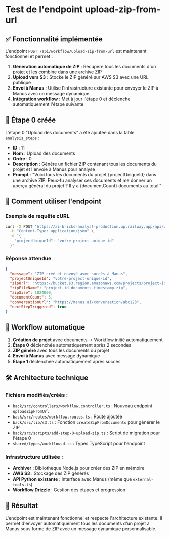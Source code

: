 # Test de l'endpoint upload-zip-from-url

## ✅ Fonctionnalité implémentée

L'endpoint `POST /api/workflow/upload-zip-from-url` est maintenant fonctionnel et permet :

1. **Génération automatique de ZIP** : Récupère tous les documents d'un projet et les combine dans une archive ZIP
2. **Upload vers S3** : Stocke le ZIP généré sur AWS S3 avec une URL publique
3. **Envoi à Manus** : Utilise l'infrastructure existante pour envoyer le ZIP à Manus avec un message dynamique
4. **Intégration workflow** : Met à jour l'étape 0 et déclenche automatiquement l'étape suivante

## 🎯 Étape 0 créée

L'étape 0 "Upload des documents" a été ajoutée dans la table `analysis_steps` :
- **ID** : 11
- **Nom** : Upload des documents  
- **Ordre** : 0
- **Description** : Génère un fichier ZIP contenant tous les documents du projet et l'envoie à Manus pour analyse
- **Prompt** : "Voici tous les documents du projet {projectUniqueId} dans une archive ZIP. Peux-tu analyser ces documents et me donner un aperçu général du projet ? Il y a {documentCount} documents au total."

## 🚀 Comment utiliser l'endpoint

### Exemple de requête cURL

```bash
curl -X POST "https://ai-bricks-analyst-production.up.railway.app/api/workflow/upload-zip-from-url" \
  -H "Content-Type: application/json" \
  -d '{
    "projectUniqueId": "votre-project-unique-id"
  }'
```

### Réponse attendue

```json
{
  "message": "ZIP créé et envoyé avec succès à Manus",
  "projectUniqueId": "votre-project-unique-id",
  "zipUrl": "https://bucket.s3.region.amazonaws.com/projects/project-id/zips/hash-filename.zip",
  "zipFileName": "project-id-documents-timestamp.zip",
  "zipSize": 1024000,
  "documentCount": 5,
  "conversationUrl": "https://manus.ai/conversation/abc123",
  "nextStepTriggered": true
}
```

## 🔄 Workflow automatique

1. **Création de projet** avec documents → Workflow initié automatiquement
2. **Étape 0** déclenchée automatiquement après 2 secondes
3. **ZIP généré** avec tous les documents du projet
4. **Envoi à Manus** avec message dynamique
5. **Étape 1** déclenchée automatiquement après succès

## 🛠️ Architecture technique

### Fichiers modifiés/créés :

- `back/src/controllers/workflow.controller.ts` : Nouveau endpoint `uploadZipFromUrl`
- `back/src/routes/workflow.routes.ts` : Route ajoutée
- `back/src/lib/s3.ts` : Fonction `createZipFromDocuments` pour générer le ZIP
- `back/src/scripts/add-step-0-upload-zip.ts` : Script de migration pour l'étape 0
- `shared/types/workflow.d.ts` : Types TypeScript pour l'endpoint

### Infrastructure utilisée :

- **Archiver** : Bibliothèque Node.js pour créer des ZIP en mémoire
- **AWS S3** : Stockage des ZIP générés
- **API Python existante** : Interface avec Manus (même que `external-tools.ts`)
- **Workflow Drizzle** : Gestion des étapes et progression

## 🎉 Résultat

L'endpoint est maintenant fonctionnel et respecte l'architecture existante. Il permet d'envoyer automatiquement tous les documents d'un projet à Manus sous forme de ZIP avec un message dynamique personnalisable.
